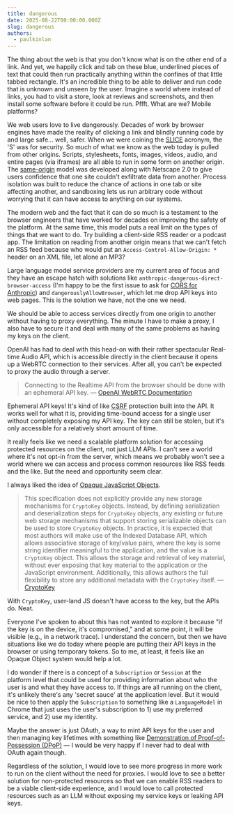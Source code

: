 ```yaml
---
title: dangerous
date: 2025-08-22T00:00:00.000Z
slug: dangerous
authors:
  - paulkinlan
---
```


The thing about the web is that you don't know what is on the other end of a link. And yet, we happily click and tab on these blue, underlined pieces of text that could then run practically anything within the confines of that little tabbed rectangle. It's an incredible thing to be able to deliver and run code that is unknown and unseen by the user. Imagine a world where instead of links, you had to visit a store, look at reviews and screenshots, and then install some software before it could be run. Pffft. What are we? Mobile platforms?

We web users love to live dangerously. Decades of work by browser engines have made the reality of clicking a link and blindly running code by and large safe... well, safer. When we were coining the [SLICE](https://paul.kinlan.me/slice-the-web/) acronym, the 'S' was for security. So much of what we know as the web today is pulled from other origins. Scripts, stylesheets, fonts, images, videos, audio, and entire pages (via iframes) are all able to run in some form on another origin. The [same-origin](https://en.wikipedia.org/wiki/Same-origin_policy) model was developed along with Netscape 2.0 to give users confidence that one site couldn't exfiltrate data from another. Process isolation was built to reduce the chance of actions in one tab or site affecting another, and sandboxing lets us run arbitrary code without worrying that it can have access to anything on our systems.

The modern web and the fact that it can do so much is a testament to the browser engineers that have worked for decades on improving the safety of the platform. At the same time, this model puts a real limit on the types of things that we want to do. Try building a client-side RSS reader or a podcast app. The limitation on reading from another origin means that we can't fetch an RSS feed because who would put an `Access-Control-Allow-Origin: *` header on an XML file, let alone an MP3?

Large language model service providers are my current area of focus and they have an escape hatch with solutions like `anthropic-dangerous-direct-browser-access` (I'm happy to be the first issue to ask for [CORS for Anthropic](https://github.com/anthropics/anthropic-sdk-typescript/issues/219)) and `dangerouslyAllowBrowser`, which let me drop API keys into web pages. This is the solution we have, not the one we need.

We should be able to access services directly from one origin to another without having to proxy everything. The minute I have to make a proxy, I also have to secure it and deal with many of the same problems as having my keys on the client.

OpenAI has had to deal with this head-on with their rather spectacular Real-time Audio API, which is accessible directly in the client because it opens up a WebRTC connection to their services. After all, you can't be expected to proxy the audio through a server.

> Connecting to the Realtime API from the browser should be done with an ephemeral API key.
> — [OpenAI WebRTC Documentation](https://platform.openai.com/docs/guides/realtime#:~:text=Connecting%20to%20the%20Realtime%20API%20from%20the%20browser%20should%20be%20done%20with%20an%20ephemeral%20API%20key)

Ephemeral API keys! It's kind of like [CSRF](https://developer.mozilla.org/en-US/docs/Web/Security/Attacks/CSRF) protection built into the API. It works well for what it is, providing time-bound access for a single user without completely exposing my API key. The key can still be stolen, but it's only accessible for a relatively short amount of time.

It really feels like we need a scalable platform solution for accessing protected resources on the client, not just LLM APIs. I can't see a world where it's not opt-in from the server, which means we probably won't see a world where we can access and process common resources like RSS feeds and the like. But the need and opportunity seem clear.

I always liked the idea of [Opaque JavaScript Objects](https://www.w3.org/TR/webcrypto/#:~:text=The%20handle%20represents,underlying%20cryptographic%20implementation).

> This specification does not explicitly provide any new storage mechanisms for `CryptoKey` objects. Instead, by defining serialization and deserialization steps for `CryptoKey` objects, any existing or future web storage mechanisms that support storing serializable objects can be used to store `CryptoKey` objects. In practice, it is expected that most authors will make use of the Indexed Database API, which allows associative storage of key/value pairs, where the key is some string identifier meaningful to the application, and the value is a `CryptoKey` object. This allows the storage and retrieval of key material, without ever exposing that key material to the application or the JavaScript environment. Additionally, this allows authors the full flexibility to store any additional metadata with the `CryptoKey` itself.
> — [CryptoKey](https://www.w3.org/TR/webcrypto/#:~:text=This%20specification%20does%20not%20explicitly,used%20to%20store%20CryptoKey%20objects)

With `CryptoKey`, user-land JS doesn't have access to the key, but the APIs do. Neat.

Everyone I've spoken to about this has not wanted to explore it because "if the key is on the device, it's compromised," and at some point, it will be visible (e.g., in a network trace). I understand the concern, but then we have situations like we do today where people are putting their API keys in the browser or using temporary tokens. So to me, at least, it feels like an Opaque Object system would help a lot.

I do wonder if there is a concept of a `Subscription` or `Session` at the platform level that could be used for providing information about who the user is and what they have access to. If things are all running on the client, it's unlikely there's any 'secret sauce' at the application level. But it would be nice to then apply the `Subscription` to something like a `LanguageModel` in Chrome that just uses the user's subscription to 1) use my preferred service, and 2) use my identity.

Maybe the answer is just OAuth, a way to mint API keys for the user and then managing key lifetimes with something like [Demonstration of Proof-of-Possession (DPoP)](https://oauth.net/2/dpop/) &mdash; I would be very happy if I never had to deal with OAuth again though.

Regardless of the solution, I would love to see more progress in more work to run on the client without the need for proxies. I would love to see a better solution for non-protected resources so that we can enable RSS readers to be a viable client-side experience, and I would love to call protected resources such as an LLM without exposing my service keys or leaking API keys.
